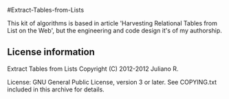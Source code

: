 ﻿#Extract-Tables-from-Lists

This kit of algorithms is based in article 'Harvesting Relational Tables from List on the Web', 
but the engineering and code design it's of my authorship.

## License information

Extract Tables from Lists Copyright (C) 2012-2012 Juliano R.

License: GNU General Public License, version 3 or later. 
See COPYING.txt included in this archive for details.